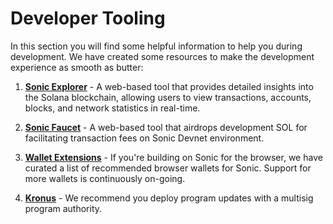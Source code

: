 Developer Tooling
=================

In this section you will find some helpful information to help you during development. We have created some resources to make the development experience as smooth as butter:

1.  [**Sonic Explorer**](https://docs.sonic.game/developers/developer-tooling/explorer) - A web-based tool that provides detailed insights into the Solana blockchain, allowing users to view transactions, accounts, blocks, and network statistics in real-time.

2.  [**Sonic Faucet**](https://docs.sonic.game/developers/developer-tooling/faucet) - A web-based tool that airdrops development SOL for facilitating transaction fees on Sonic Devnet environment.

3.  [**Wallet Extensions**](https://docs.sonic.game/developers/developer-tooling/wallet-extensions) - If you're building on Sonic for the browser, we have curated a list of recommended browser wallets for Sonic. Support for more wallets is continuously on-going.

4.  [**Kronus**](https://kronus.sonic.game/) - We recommend you deploy program updates with a multisig program authority.